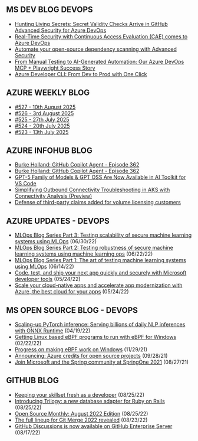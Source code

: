## MS DEV BLOG DEVOPS 

<!-- DEVBLOGDEVOPS:START -->
- [Hunting Living Secrets: Secret Validity Checks Arrive in GitHub Advanced Security for Azure DevOps](https://devblogs.microsoft.com/devops/hunting-living-secrets-secret-validity-checks-arrive-in-github-advanced-security-for-azure-devops/)
- [Real-Time Security with Continuous Access Evaluation (CAE) comes to Azure DevOps](https://devblogs.microsoft.com/devops/real-time-security-with-continuous-access-evaluation-cae-comes-to-azure-devops/)
- [Automate your open-source dependency scanning with Advanced Security](https://devblogs.microsoft.com/devops/automate-your-open-source-dependency-scanning-with-advanced-security/)
- [From Manual Testing to AI-Generated Automation: Our Azure DevOps MCP + Playwright Success Story](https://devblogs.microsoft.com/devops/from-manual-testing-to-ai-generated-automation-our-azure-devops-mcp-playwright-success-story/)
- [Azure Developer CLI: From Dev to Prod with One Click](https://devblogs.microsoft.com/devops/azure-developer-cli-from-dev-to-prod-with-one-click/)
<!-- DEVBLOGDEVOPS:END -->


## AZURE WEEKLY BLOG

<!-- AZUREWEEKLY:START -->
- [#527 - 10th August 2025](https://azureweekly.info/issue-527.html)
- [#526 - 3rd August 2025](https://azureweekly.info/issue-526.html)
- [#525 - 27th July 2025](https://azureweekly.info/issue-525.html)
- [#524 - 20th July 2025](https://azureweekly.info/issue-524.html)
- [#523 - 13th July 2025](https://azureweekly.info/issue-523.html)
<!-- AZUREWEEKLY:END -->

## AZURE INFOHUB BLOG 

<!-- AZUREINFOHUB:START -->
- [Burke Holland: GitHub Copilot Agent - Episode 362](http://feed.azuredevops.show/burke-holland-github-copilot-agent-episode-362)
- [Burke Holland: GitHub Copilot Agent - Episode 362](http://feed.azuredevops.show/burke-holland-github-copilot-agent-episode-362)
- [GPT-5 Family of Models &amp; GPT OSS Are Now Available in AI Toolkit for VS Code](https://techcommunity.microsoft.com/t5/microsoft-developer-community/gpt-5-family-of-models-gpt-oss-are-now-available-in-ai-toolkit/ba-p/4441394)
- [Simplifying Outbound Connectivity Troubleshooting in AKS with Connectivity Analysis &lpar;Preview&rpar;](https://techcommunity.microsoft.com/t5/apps-on-azure-blog/simplifying-outbound-connectivity-troubleshooting-in-aks-with/ba-p/4441200)
- [Defense of third-party claims added for volume licensing customers](https://github.blog/changelog/2025-08-08-defense-of-third-party-claims-added-for-volume-licensing-customers)
<!-- AZUREINFOHUB:END -->


## AZURE UPDATES - DEVOPS 

<!-- AZUREUPDATES:START -->

 - [MLOps Blog Series Part 3: Testing scalability of secure machine learning systems using MLOps](https://azure.microsoft.com/blog/mlops-blog-series-part-3-testing-scalability-of-secure-machine-learning-systems-using-mlops/) (06/30/22)
 - [MLOps Blog Series Part 2: Testing robustness of secure machine learning systems using machine learning ops](https://azure.microsoft.com/blog/mlops-blog-series-part-2-testing-robustness-of-secure-machine-learning-systems-using-machine-learning-ops/) (06/22/22)
 - [MLOps Blog Series Part 1: The art of testing machine learning systems using MLOps](https://azure.microsoft.com/blog/mlops-blog-series-part-1-the-art-of-testing-machine-learning-systems-using-mlops/) (06/14/22)
 - [Code, test, and ship your next app quickly and securely with Microsoft developer tools](https://azure.microsoft.com/blog/code-test-and-ship-your-next-app-quickly-and-securely-with-microsoft-developer-tools/) (05/24/22)
 - [Scale your cloud-native apps and accelerate app modernization with Azure, the best cloud for your apps](https://azure.microsoft.com/blog/scale-your-cloudnative-apps-and-accelerate-app-modernization-with-azure-the-best-cloud-for-your-apps/) (05/24/22)
<!-- AZUREUPDATES:END -->


## MS OPEN SOURCE BLOG - DEVOPS 

<!-- MSOPENSOURCEBLOG:START -->

 - [Scaling-up PyTorch inference: Serving billions of daily NLP inferences with ONNX Runtime](https://cloudblogs.microsoft.com/opensource/2022/04/19/scaling-up-pytorch-inference-serving-billions-of-daily-nlp-inferences-with-onnx-runtime/) (04/19/22)
 - [Getting Linux based eBPF programs to run with eBPF for Windows](https://cloudblogs.microsoft.com/opensource/2022/02/22/getting-linux-based-ebpf-programs-to-run-with-ebpf-for-windows/) (02/22/22)
 - [Progress on making eBPF work on Windows](https://cloudblogs.microsoft.com/opensource/2021/11/29/progress-on-making-ebpf-work-on-windows/) (11/29/21)
 - [Announcing: Azure credits for open source projects](https://cloudblogs.microsoft.com/opensource/2021/09/28/announcing-azure-credits-for-open-source-projects/) (09/28/21)
 - [Join Microsoft and the Spring community at SpringOne 2021](https://cloudblogs.microsoft.com/opensource/2021/08/27/join-microsoft-and-the-spring-community-at-springone-2021/) (08/27/21)
<!-- MSOPENSOURCEBLOG:END -->


## GITHUB BLOG


<!-- GITHUB:START -->

 - [Keeping your skillset fresh as a developer](https://github.blog/2022-08-25-keeping-your-skillset-fresh-as-a-developer/) (08/25/22)
 - [Introducing Trilogy: a new database adapter for Ruby on Rails](https://github.blog/2022-08-25-introducing-trilogy-a-new-database-adapter-for-ruby-on-rails/) (08/25/22)
 - [Open Source Monthly: August 2022 Edition](https://github.blog/2022-08-25-open-source-monthly-august-2022-edition/) (08/25/22)
 - [The full lineup for Git Merge 2022 revealed](https://github.blog/2022-08-23-the-full-lineup-for-git-merge-2022-revealed/) (08/23/22)
 - [GitHub Discussions is now available on GitHub Enterprise Server](https://github.blog/2022-08-17-github-discussions-is-now-available-on-github-enterprise-server/) (08/17/22)
<!-- GITHUB:END -->
